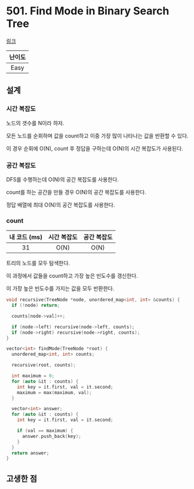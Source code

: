 # 501. Find Mode in Binary Search Tree

[링크](https://leetcode.com/problems/find-mode-in-binary-search-tree/)

| 난이도 |
| :----: |
|  Easy  |

## 설계

### 시간 복잡도

노드의 갯수를 N이라 하자.

모든 노드를 순회하며 값을 count하고 이중 가장 많이 나타나는 값을 반환할 수 있다.

이 경우 순회에 O(N), count 후 정답을 구하는데 O(N)의 시간 복잡도가 사용된다.

### 공간 복잡도

DFS를 수행하는데 O(N)의 공간 복잡도를 사용한다.

count를 하는 공간을 만들 경우 O(N)의 공간 복잡도를 사용한다.

정답 배열에 최대 O(N)의 공간 복잡도를 사용한다.

### count

| 내 코드 (ms) | 시간 복잡도 | 공간 복잡도 |
| :----------: | :---------: | :---------: |
|      31      |    O(N)     |    O(N)     |

트리의 노드를 모두 탐색한다.

이 과정에서 값들을 count하고 가장 높은 빈도수를 갱신한다.

이 가장 높은 빈도수를 가지는 값을 모두 반환한다.

```cpp
void recursive(TreeNode *node, unordered_map<int, int> &counts) {
  if (!node) return;

  counts[node->val]++;

  if (node->left) recursive(node->left, counts);
  if (node->right) recursive(node->right, counts);
}

vector<int> findMode(TreeNode *root) {
  unordered_map<int, int> counts;

  recursive(root, counts);

  int maximum = 0;
  for (auto &it : counts) {
    int key = it.first, val = it.second;
    maximum = max(maximum, val);
  }

  vector<int> answer;
  for (auto &it : counts) {
    int key = it.first, val = it.second;

    if (val == maximum) {
      answer.push_back(key);
    }
  }
  return answer;
}
```

## 고생한 점
